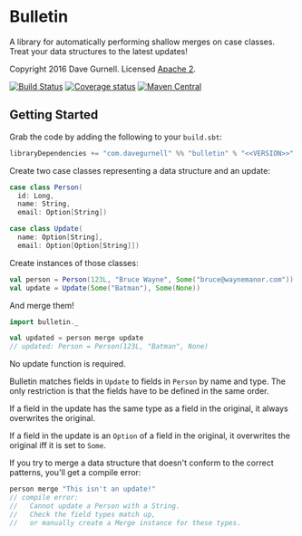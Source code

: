 # Bulletin

A library for automatically performing shallow merges on case classes.
Treat your data structures to the latest updates!

Copyright 2016 Dave Gurnell. Licensed [Apache 2][license].

[![Build Status](https://travis-ci.org/davegurnell/bulletin.svg?branch=develop)](https://travis-ci.org/davegurnell/bulletin)
[![Coverage status](https://img.shields.io/codecov/c/github/davegurnell/bulletin/develop.svg)](https://codecov.io/github/davegurnell/bulletin)
[![Maven Central](https://maven-badges.herokuapp.com/maven-central/com.davegurnell/bulletin_2.11/badge.svg)](https://maven-badges.herokuapp.com/maven-central/com.davegurnell/bulletin_2.11)

## Getting Started

Grab the code by adding the following to your `build.sbt`:

~~~ scala
libraryDependencies += "com.davegurnell" %% "bulletin" % "<<VERSION>>"
~~~

Create two case classes representing a data structure and an update:

~~~ scala
case class Person(
  id: Long,
  name: String,
  email: Option[String])

case class Update(
  name: Option[String],
  email: Option[Option[String]])
~~~

Create instances of those classes:

~~~ scala
val person = Person(123L, "Bruce Wayne", Some("bruce@waynemanor.com"))
val update = Update(Some("Batman"), Some(None))
~~~

And merge them!

~~~ scala
import bulletin._

val updated = person merge update
// updated: Person = Person(123L, "Batman", None)
~~~

No update function is required.

Bulletin matches fields in `Update` to fields in `Person` by name and type.
The only restriction is that the fields have to be defined in the same order.

If a field in the update has the same type as a field in the original,
it always overwrites the original.

If a field in the update is an `Option` of a field in the original,
it overwrites the original iff it is set to `Some`.

If you try to merge a data structure that doesn't conform to the correct patterns,
you'll get a compile error:

~~~ scala
person merge "This isn't an update!"
// compile error:
//   Cannot update a Person with a String.
//   Check the field types match up,
//   or manually create a Merge instance for these types.
~~~

[license]: http://www.apache.org/licenses/LICENSE-2.0
